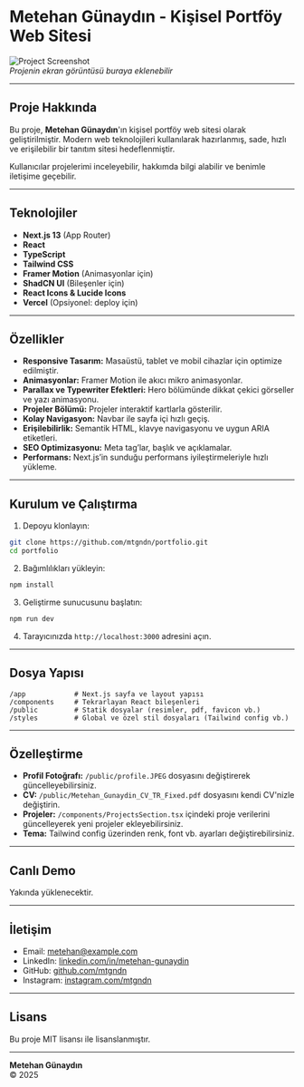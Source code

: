 # Metehan Günaydın - Kişisel Portföy Web Sitesi

![Project Screenshot](./public/screenshot.png)  
*Projenin ekran görüntüsü buraya eklenebilir*

---

## Proje Hakkında

Bu proje, **Metehan Günaydın**'ın kişisel portföy web sitesi olarak geliştirilmiştir. Modern web teknolojileri kullanılarak hazırlanmış, sade, hızlı ve erişilebilir bir tanıtım sitesi hedeflenmiştir. 

Kullanıcılar projelerimi inceleyebilir, hakkımda bilgi alabilir ve benimle iletişime geçebilir.

---

## Teknolojiler

- **Next.js 13** (App Router)
- **React**
- **TypeScript**
- **Tailwind CSS**
- **Framer Motion** (Animasyonlar için)
- **ShadCN UI** (Bileşenler için)
- **React Icons & Lucide Icons**
- **Vercel** (Opsiyonel: deploy için)

---

## Özellikler

- **Responsive Tasarım:** Masaüstü, tablet ve mobil cihazlar için optimize edilmiştir.
- **Animasyonlar:** Framer Motion ile akıcı mikro animasyonlar.
- **Parallax ve Typewriter Efektleri:** Hero bölümünde dikkat çekici görseller ve yazı animasyonu.
- **Projeler Bölümü:** Projeler interaktif kartlarla gösterilir.
- **Kolay Navigasyon:** Navbar ile sayfa içi hızlı geçiş.
- **Erişilebilirlik:** Semantik HTML, klavye navigasyonu ve uygun ARIA etiketleri.
- **SEO Optimizasyonu:** Meta tag’lar, başlık ve açıklamalar.
- **Performans:** Next.js’in sunduğu performans iyileştirmeleriyle hızlı yükleme.

---

## Kurulum ve Çalıştırma

1. Depoyu klonlayın:

```bash
git clone https://github.com/mtgndn/portfolio.git
cd portfolio
```

2. Bağımlılıkları yükleyin:

```bash
npm install
```

3. Geliştirme sunucusunu başlatın:

```bash
npm run dev
```

4. Tarayıcınızda `http://localhost:3000` adresini açın.

---

## Dosya Yapısı

```
/app            # Next.js sayfa ve layout yapısı
/components     # Tekrarlayan React bileşenleri
/public         # Statik dosyalar (resimler, pdf, favicon vb.)
/styles         # Global ve özel stil dosyaları (Tailwind config vb.)
```

---

## Özelleştirme

- **Profil Fotoğrafı:** `/public/profile.JPEG` dosyasını değiştirerek güncelleyebilirsiniz.
- **CV:** `/public/Metehan_Gunaydin_CV_TR_Fixed.pdf` dosyasını kendi CV'nizle değiştirin.
- **Projeler:** `/components/ProjectsSection.tsx` içindeki proje verilerini güncelleyerek yeni projeler ekleyebilirsiniz.
- **Tema:** Tailwind config üzerinden renk, font vb. ayarları değiştirebilirsiniz.

---

## Canlı Demo

Yakında yüklenecektir.

---

## İletişim

- Email: metehan@example.com  
- LinkedIn: [linkedin.com/in/metehan-gunaydin](https://linkedin.com/in/metehan-gunaydin)  
- GitHub: [github.com/mtgndn](https://github.com/mtgndn)  
- Instagram: [instagram.com/mtgndn](https://instagram.com/mtgndn)

---

## Lisans

Bu proje MIT lisansı ile lisanslanmıştır.

---

**Metehan Günaydın**  
© 2025
